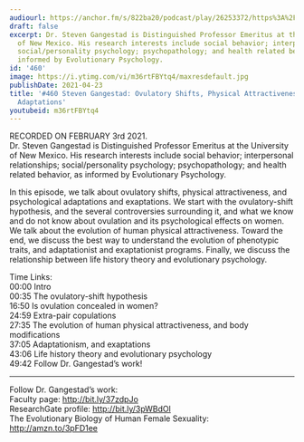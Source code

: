 ```yaml
---
audiourl: https://anchor.fm/s/822ba20/podcast/play/26253372/https%3A%2F%2Fd3ctxlq1ktw2nl.cloudfront.net%2Fstaging%2F2021-1-5%2Fc63d5829-d724-efe6-ad84-d218d37c293d.m4a
draft: false
excerpt: Dr. Steven Gangestad is Distinguished Professor Emeritus at the University
  of New Mexico. His research interests include social behavior; interpersonal relationships;
  social/personality psychology; psychopathology; and health related behavior, as
  informed by Evolutionary Psychology.
id: '460'
image: https://i.ytimg.com/vi/m36rtFBYtq4/maxresdefault.jpg
publishDate: 2021-04-23
title: '#460 Steven Gangestad: Ovulatory Shifts, Physical Attractiveness, and Psychological
  Adaptations'
youtubeid: m36rtFBYtq4
---
```

<div class="timelinks">

RECORDED ON FEBRUARY 3rd 2021.  
Dr. Steven Gangestad is Distinguished Professor Emeritus at the University of New Mexico. His research interests include social behavior; interpersonal relationships; social/personality psychology; psychopathology; and health related behavior, as informed by Evolutionary Psychology.

In this episode, we talk about ovulatory shifts, physical attractiveness, and psychological adaptations and exaptations. We start with the ovulatory-shift hypothesis, and the several controversies surrounding it, and what we know and do not know about ovulation and its psychological effects on women. We talk about the evolution of human physical attractiveness. Toward the end, we discuss the best way to understand the evolution of phenotypic traits, and adaptationist and exaptationist programs. Finally, we discuss the relationship between life history theory and evolutionary psychology.

Time Links:  
<time>00:00</time> Intro  
<time>00:35</time> The ovulatory-shift hypothesis  
<time>16:50</time> Is ovulation concealed in women?  
<time>24:59</time> Extra-pair copulations  
<time>27:35</time> The evolution of human physical attractiveness, and body modifications  
<time>37:05</time> Adaptationism, and exaptations  
<time>43:06</time> Life history theory and evolutionary psychology  
<time>49:42</time> Follow Dr. Gangestad’s work!

---

Follow Dr. Gangestad’s work:  
Faculty page: http://bit.ly/37zdpJo  
ResearchGate profile: http://bit.ly/3pWBdOl  
The Evolutionary Biology of Human Female Sexuality: http://amzn.to/3pFD1ee
</div>

